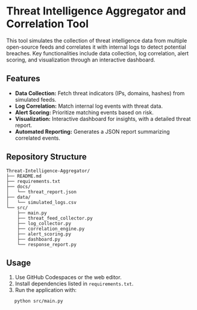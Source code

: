 # Threat Intelligence Aggregator and Correlation Tool

This tool simulates the collection of threat intelligence data from multiple open-source feeds and correlates it with internal logs to detect potential breaches. Key functionalities include data collection, log correlation, alert scoring, and visualization through an interactive dashboard.

## Features
- **Data Collection:** Fetch threat indicators (IPs, domains, hashes) from simulated feeds.
- **Log Correlation:** Match internal log events with threat data.
- **Alert Scoring:** Prioritize matching events based on risk.
- **Visualization:** Interactive dashboard for insights, with a detailed threat report.
- **Automated Reporting:** Generates a JSON report summarizing correlated events.

## Repository Structure
```
Threat-Intelligence-Aggregator/
├── README.md
├── requirements.txt
├── docs/
│   └── threat_report.json
├── data/
│   └── simulated_logs.csv
└── src/
    ├── main.py
    ├── threat_feed_collector.py
    ├── log_collector.py
    ├── correlation_engine.py
    ├── alert_scoring.py
    ├── dashboard.py
    └── response_report.py
```
## Usage

1. Use GitHub Codespaces or the web editor.
2. Install dependencies listed in `requirements.txt`.
3. Run the application with:  
```
   python src/main.py
```
